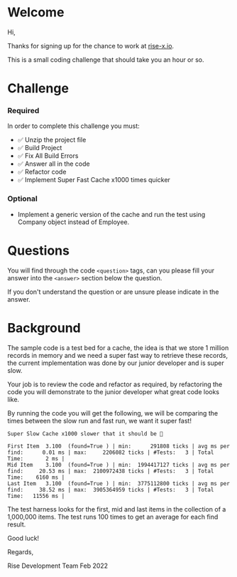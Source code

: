 # Welcome

Hi,

Thanks for signing up for the chance to work at [rise-x.io](https://rise-x.io).

This is a small coding challenge that should take you an hour or so.

# Challenge

### Required
In order to complete this challenge you must:

* ✅ Unzip the project file
* ✅ Build Project
* ✅ Fix All Build Errors
* ✅ Answer all <questions> in the code
* ✅ Refactor code
* ✅ Implement Super Fast Cache x1000 times quicker

### Optional
* Implement a generic version of the cache and run the test using Company object instead of Employee.

# Questions

You will find through the code ```<question>``` tags, can you please fill your answer into the ```<answer>``` section below the question.

If you don't understand the question or are unsure please indicate in the answer.

# Background

The sample code is a test bed for a cache, the idea is that we store 1 million records in memory and we need a super fast way to retrieve these records, the current implementation was done by our junior developer and is super slow.

Your job is to review the code and refactor as required, by refactoring the code you will demonstrate to the junior developer what great code looks like.

By running the code you will get the following, we will be comparing the times between the slow run and fast run, we want it super fast!

``` text
Super Slow Cache x1000 slower that it should be 🙁

First Item  3.100  (found=True ) | min:      291808 ticks | avg ms per find:      0.01 ms | max:     2206082 ticks | #Tests:   3 | Total Time:       2 ms |
Mid Item    3.100  (found=True ) | min:  1994417127 ticks | avg ms per find:     20.53 ms | max:  2100972438 ticks | #Tests:   3 | Total Time:    6160 ms |
Last Item   3.100  (found=True ) | min:  3775112800 ticks | avg ms per find:     38.52 ms | max:  3905364959 ticks | #Tests:   3 | Total Time:   11556 ms |
```

The test harness looks for the first, mid and last items in the collection of a 1,000,000 items. The test runs 100 times to get an average for each find result.


Good luck!

Regards,


Rise Development Team
Feb 2022